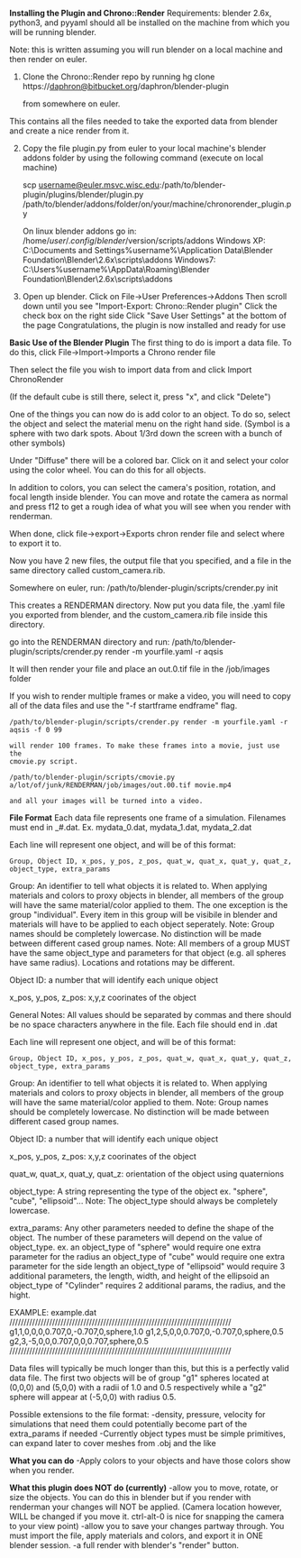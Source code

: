**Installing the Plugin and Chrono::Render**
Requirements: blender 2.6x, python3, and pyyaml should all be installed on 
    the machine from which you will be running blender.

Note: this is written assuming you will run blender on a local machine
and then render on euler.

1. Clone the Chrono::Render repo by running 
    hg clone https://daphron@bitbucket.org/daphron/blender-plugin 

    from somewhere on euler.

This contains all the files needed to take the exported data from blender 
and create a nice render from it.

2. Copy the file plugin.py from euler to your local machine's blender
    addons folder by using the following command (execute on local machine)

    scp username@euler.msvc.wisc.edu:/path/to/blender-plugin/plugins/blender/plugin.py
    /path/to/blender/addons/folder/on/your/machine/chronorender_plugin.py

    On linux blender addons go in:
    /home/$user/.config/blender/$version/scripts/addons
    Windows XP:
    C:\Documents and Settings\%username%\Application Data\Blender Foundation\Blender\2.6x\scripts\addons
    Windows7:
    C:\Users\%username%\AppData\Roaming\Blender Foundation\Blender\2.6x\scripts\addons

3. Open up blender.
    Click on File->User Preferences->Addons 
    Then scroll down until you see "Import-Export: Chrono::Render plugin"
    Click the check box on the right side
    Click "Save User Settings" at the bottom of the page
    Congratulations, the plugin is now installed and ready for use

**Basic Use of the Blender Plugin**
The first thing to do is import a data file. To do this, click 
File->Import->Imports a Chrono render file

Then select the file you wish to import data from and click Import ChronoRender

(If the default cube is still there, select it, press "x", and click "Delete")

One of the things you can now do is add color to an object. To do so, select 
    the object and select the material menu on the right hand side. (Symbol is
    a sphere with two dark spots. About 1/3rd down the screen with a bunch of
    other symbols)

Under "Diffuse" there will be a colored bar. Click on it and select your color
    using the color wheel. You can do this for all objects.

In addition to colors, you can select the camera's position, rotation, and focal length
    inside blender. You can move and rotate the camera as normal and press f12
    to get a rough idea of what you will see when you render with renderman.
    
When done, click file->export->Exports chron render file and select where to
    export it to. 

Now you have 2 new files, the output file that you specified, and a file in
    the same directory called custom_camera.rib. 

Somewhere on euler, run:
    /path/to/blender-plugin/scripts/crender.py init

This creates a RENDERMAN directory. Now put you data file, the .yaml file you 
exported from blender, and the custom_camera.rib file inside this directory.

go into the RENDERMAN directory and run:
    /path/to/blender-plugin/scripts/crender.py render -m yourfile.yaml -r aqsis

It will then render your file and place an out.0.tif file in the /job/images folder

If you wish to render multiple frames or make a video, you will need to copy 
    all of the data files and use the "-f startframe endframe" flag.

    /path/to/blender-plugin/scripts/crender.py render -m yourfile.yaml -r aqsis -f 0 99

    will render 100 frames. To make these frames into a movie, just use the 
    cmovie.py script.

    /path/to/blender-plugin/scripts/cmovie.py a/lot/of/junk/RENDERMAN/job/images/out.00.tif movie.mp4

    and all your images will be turned into a video.


**File Format**
Each data file represents one frame of a simulation. Filenames must end in
    _#.dat.
    Ex. mydata_0.dat, mydata_1.dat, mydata_2.dat

Each line will represent one object, and will be of this format:

    Group, Object ID, x_pos, y_pos, z_pos, quat_w, quat_x, quat_y, quat_z,
    object_type, extra_params

Group: An identifier to tell what objects it is related to. When 
applying materials and colors to proxy objects in blender, all members 
of the group will have the same material/color applied to them. The one
exception is the group "individual". Every item in this group will be
visibile in blender and materials will have to be applied to each object
seperately.
    Note: Group names should be completely lowercase. No distinction will
        be made between different cased group names.
    Note: All members of a group MUST have the same object_type and parameters
        for that object (e.g. all spheres have same radius). Locations and 
        rotations may be different.

Object ID: a number that will identify each unique object

x_pos, y_pos, z_pos: x,y,z coorinates of the object


General Notes:
    All values should be separated by commas and there should be no 
    space characters anywhere in the file. Each file should end in .dat 

Each line will represent one object, and will be of this format:

    Group, Object ID, x_pos, y_pos, z_pos, quat_w, quat_x, quat_y, quat_z,
    object_type, extra_params

Group: An identifier to tell what objects it is related to. When 
applying materials and colors to proxy objects in blender, all members 
of the group will have the same material/color applied to them.
    Note: Group names should be completely lowercase. No distinction will
        be made between different cased group names.

Object ID: a number that will identify each unique object

x_pos, y_pos, z_pos: x,y,z coorinates of the object

quat_w, quat_x, quat_y, quat_z: orientation of the object using quaternions

object_type: A string representing the type of the object
    ex. "sphere", "cube", "ellipsoid"...
    Note: The object_type should always be completely lowercase.

extra_params: Any other parameters needed to define the shape of the 
	object. The number of these parameters will depend on the value of 
	object_type.
    ex. an object_type of "sphere" would require one extra parameter for 
			the radius
        an object_type of "cube" would require one extra parameter for 
			the side length
        an object_type of "ellipsoid" would require 3 additional 
			parameters, the length, width, and height of the ellipsoid
        an object_type of "Cylinder" requires 2 additional params, 
			the radius, and the hight.

EXAMPLE: example.dat
//////////////////////////////////////////////////////////////////////////////
g1,1,0,0,0,0.707,0,-0.707,0,sphere,1.0
g1,2,5,0,0,0.707,0,-0.707,0,sphere,0.5
g2,3,-5,0,0,0.707,0,0,0.707,sphere,0.5
//////////////////////////////////////////////////////////////////////////////

Data files will typically be much longer than this, but this is a perfectly 
valid data file. The first two objects will be of group "g1" spheres located 
at (0,0,0) and (5,0,0) with a radii of 1.0 and 0.5 respectively while a "g2" 
sphere will appear at (-5,0,0) with radius 0.5.   

Possible extensions to the file format:
-density, pressure, velocity for simulations that need them could 
	potentially become part of the extra_params if needed
-Currently object types must be simple primitives, can expand later to 
	cover meshes from .obj and the like

**What you can do**
-Apply colors to your objects and have those colors show when you render.

**What this plugin does NOT do (currently)**
-allow you to move, rotate, or size the objects. You can do this in blender but if
    you render with renderman your changes will NOT be applied. (Camera 
    location however, WILL be changed if you move it. ctrl-alt-0 is nice for 
    snapping the camera to your view point)
-allow you to save your changes partway through. You must import the file,
    apply materials and colors, and export it in ONE blender session.
-a full render with blender's "render" button.
